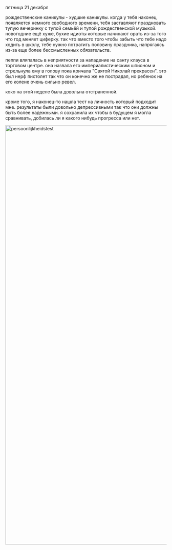 пятница 21 декабря

рождественские каникулы - худшие каникулы. когда у тебя наконец появляется немного свободного времени, тебя заставляют праздновать тупую вечеринку с тупой семьёй и тупой рождественской музыкой. новогодние ещё хуже, бухие идиоты которые начинают орать из-за того что год меняет циферку. так что вместо того чтобы забыть что тебе надо ходить в школу, тебе нужно потратить половину праздника, напрягаясь из-за еще более бессмысленных обязательств.

пеппи вляпалась в неприятности за нападение на санту клауса в торговом центре. она назвала его империалистическим шпионом и стрельнула ему в голову пока кричала "Святой Николай прекрасен". это был нерф пистолет так что он конечно же не пострадал, но ребенок на его колене очень сильно ревел. 

коко на этой неделе была довольна отстраненной. 

кроме того, я наконец-то нашла тест на личность который подходит мне. результаты были довольно депрессивными так что они должны быть более надежными. я сохранила их чтобы в будущем я могла сравнивать, добилась ли я какого нибудь прогресса или нет.

<img width="1308" alt="persoonlijkheidstest" src="https://github.com/user-attachments/assets/5f6b7a62-a985-42fe-aae2-b6d53d7b01df" />
